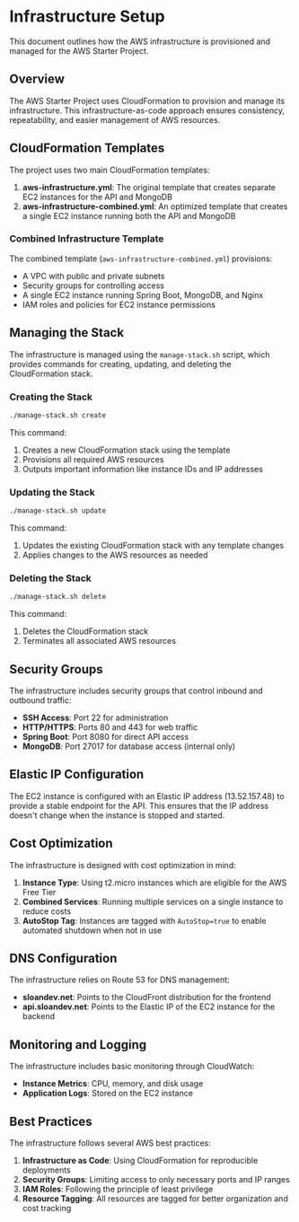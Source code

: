 # Infrastructure Setup

This document outlines how the AWS infrastructure is provisioned and managed for the AWS Starter Project.

## Overview

The AWS Starter Project uses CloudFormation to provision and manage its infrastructure. This infrastructure-as-code approach ensures consistency, repeatability, and easier management of AWS resources.

## CloudFormation Templates

The project uses two main CloudFormation templates:

1. **aws-infrastructure.yml**: The original template that creates separate EC2 instances for the API and MongoDB
2. **aws-infrastructure-combined.yml**: An optimized template that creates a single EC2 instance running both the API and MongoDB

### Combined Infrastructure Template

The combined template (`aws-infrastructure-combined.yml`) provisions:

- A VPC with public and private subnets
- Security groups for controlling access
- A single EC2 instance running Spring Boot, MongoDB, and Nginx
- IAM roles and policies for EC2 instance permissions

## Managing the Stack

The infrastructure is managed using the `manage-stack.sh` script, which provides commands for creating, updating, and deleting the CloudFormation stack.

### Creating the Stack

```bash
./manage-stack.sh create
```

This command:
1. Creates a new CloudFormation stack using the template
2. Provisions all required AWS resources
3. Outputs important information like instance IDs and IP addresses

### Updating the Stack

```bash
./manage-stack.sh update
```

This command:
1. Updates the existing CloudFormation stack with any template changes
2. Applies changes to the AWS resources as needed

### Deleting the Stack

```bash
./manage-stack.sh delete
```

This command:
1. Deletes the CloudFormation stack
2. Terminates all associated AWS resources

## Security Groups

The infrastructure includes security groups that control inbound and outbound traffic:

- **SSH Access**: Port 22 for administration
- **HTTP/HTTPS**: Ports 80 and 443 for web traffic
- **Spring Boot**: Port 8080 for direct API access
- **MongoDB**: Port 27017 for database access (internal only)

## Elastic IP Configuration

The EC2 instance is configured with an Elastic IP address (13.52.157.48) to provide a stable endpoint for the API. This ensures that the IP address doesn't change when the instance is stopped and started.

## Cost Optimization

The infrastructure is designed with cost optimization in mind:

1. **Instance Type**: Using t2.micro instances which are eligible for the AWS Free Tier
2. **Combined Services**: Running multiple services on a single instance to reduce costs
3. **AutoStop Tag**: Instances are tagged with `AutoStop=true` to enable automated shutdown when not in use

## DNS Configuration

The infrastructure relies on Route 53 for DNS management:

- **sloandev.net**: Points to the CloudFront distribution for the frontend
- **api.sloandev.net**: Points to the Elastic IP of the EC2 instance for the backend

## Monitoring and Logging

The infrastructure includes basic monitoring through CloudWatch:

- **Instance Metrics**: CPU, memory, and disk usage
- **Application Logs**: Stored on the EC2 instance

## Best Practices

The infrastructure follows several AWS best practices:

1. **Infrastructure as Code**: Using CloudFormation for reproducible deployments
2. **Security Groups**: Limiting access to only necessary ports and IP ranges
3. **IAM Roles**: Following the principle of least privilege
4. **Resource Tagging**: All resources are tagged for better organization and cost tracking
